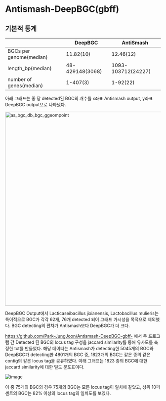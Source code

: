 # Antismash-DeepBGC(gbff) 
## 기본적 통계
||DeepBGC|AntiSmash|
|-|-|-|
|BGCs per genome(median)|11.82(10)|12.46(12)|
|length_bp(median)|48-429148(3068)|1093-103712(24227)|
|number of genes(median)|1-407(3)|1-92(22)|

아래 그래프는 종 당 detected된 BGC의 개수를 x좌표 Antismash output, y좌표 DeepBGC output으로 나타냈다. 

<img width="628" alt="as_bgc_db_bgc_ggeompoint" src="https://user-images.githubusercontent.com/97942772/178883455-bf243db2-75fd-472b-9841-2cd8603ad598.png">

DeepBGC Output에서 Lacticaseibacillus jixianensis, Lactobacillus mulieris는 특이적으로 BGC가 각각 62개, 76개 detected 되어 그래프 가시성을 목적으로 제외했다. 
BGC detecting의 편차가 Antismash보다 DeepBGC가 더 크다.

https://github.com/Park-JungJoon/Antismash-DeepBGC-gbff- 에서 두 프로그램 간 Detected 된 BGC의 locus tag 구성을 jaccard similarity를 통해 유사도를 측정한 txt를 만들었다.
해당 데이터는 Antismash가 detecting한 5045개의 BGC와 DeepBGC가 detecting한 4801개의 BGC 중, 1823개의 BGC는 같은 종의 같은 contig의 같은 locus tag을 공유하였다. 
아래 그래프는 1823 종의 BGC에 대한 jaccard similarity에 대한 밀도 분포표이다. 

![image](https://user-images.githubusercontent.com/97942772/178886144-e9becd79-31d6-4d0d-b066-e5ea188214f8.png)

이 중 75개의 BGC의 경우 75개의 BGC는 모든 locus tag이 일치해 같았고, 상위 10퍼센트의 BGC는 82% 이상의 locus tag의 일치도를 보였다. 
